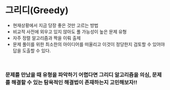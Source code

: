 # 그리디(Greedy)
* 현재상황에서 지금 당장 좋은 것만 고르는 방법
* 비교적 사전에 외우고 있지 않아도 풀 가능성이 높은 문제 유형
* 자주 정렬 알고리즘과 짝을 이뤄 출제
* 문제 풀이를 위한 최소한의 아이디어를 떠올리고 이것이 정당한지 검토할 수 있어야 답을 도출할 수 있다.

<br>

### 문제를 만났을 때 유형을 파악하기 어렵다면 그리디 알고리즘을  의심, 문제를 해결할 수 있는 탐욕적인 해결법이 존재하는지 고민해보자!!
